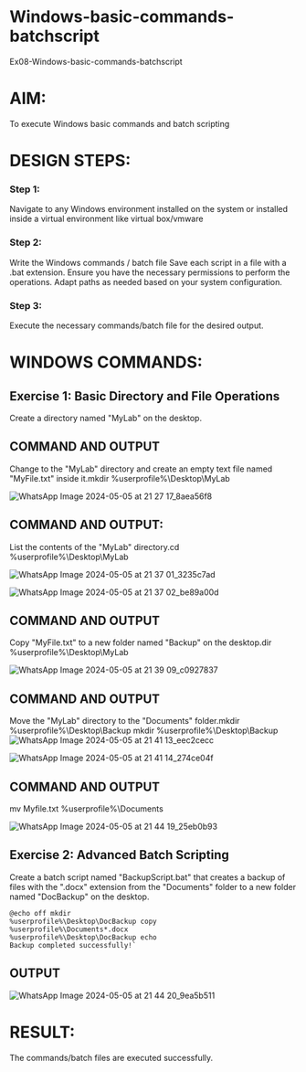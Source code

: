 # Windows-basic-commands-batchscript
Ex08-Windows-basic-commands-batchscript

# AIM:
To execute Windows basic commands and batch scripting

# DESIGN STEPS:

### Step 1:

Navigate to any Windows environment installed on the system or installed inside a virtual environment like virtual box/vmware 

### Step 2:

Write the Windows commands / batch file
Save each script in a file with a .bat extension.
Ensure you have the necessary permissions to perform the operations.
Adapt paths as needed based on your system configuration.
### Step 3:

Execute the necessary commands/batch file for the desired output. 




# WINDOWS COMMANDS:
## Exercise 1: Basic Directory and File Operations
Create a directory named "MyLab" on the desktop.


## COMMAND AND OUTPUT

Change to the "MyLab" directory and create an empty text file named "MyFile.txt" inside it.mkdir %userprofile%\Desktop\MyLab



![WhatsApp Image 2024-05-05 at 21 27 17_8aea56f8](https://github.com/Johnydj123/Windows-basic-commands-batchscript/assets/145953459/d6fb107f-4dd7-4997-80e5-bcf69e0a8432)

## COMMAND AND OUTPUT:

List the contents of the "MyLab" directory.cd %userprofile%\Desktop\MyLab

![WhatsApp Image 2024-05-05 at 21 37 01_3235c7ad](https://github.com/Johnydj123/Windows-basic-commands-batchscript/assets/145953459/8ce53bb3-8b41-43eb-9f28-00f77fe12df2)

![WhatsApp Image 2024-05-05 at 21 37 02_be89a00d](https://github.com/Johnydj123/Windows-basic-commands-batchscript/assets/145953459/155427d0-a303-4299-9efb-3eb182320d2e)


## COMMAND AND OUTPUT

Copy "MyFile.txt" to a new folder named "Backup" on the desktop.dir %userprofile%\Desktop\MyLab

![WhatsApp Image 2024-05-05 at 21 39 09_c0927837](https://github.com/Johnydj123/Windows-basic-commands-batchscript/assets/145953459/02be4fa2-fc35-451c-90b2-6b8f73af2dbd)

## COMMAND AND OUTPUT

Move the "MyLab" directory to the "Documents" folder.mkdir %userprofile%\Desktop\Backup mkdir %userprofile%\Desktop\Backup
![WhatsApp Image 2024-05-05 at 21 41 13_eec2cecc](https://github.com/Johnydj123/Windows-basic-commands-batchscript/assets/145953459/6b89e45d-1cbc-4d1e-a427-c922de315285)

![WhatsApp Image 2024-05-05 at 21 41 14_274ce04f](https://github.com/Johnydj123/Windows-basic-commands-batchscript/assets/145953459/72aac777-8dc5-4a78-9a35-34d996264586)

## COMMAND AND OUTPUT
mv Myfile.txt %userprofile%\Documents

![WhatsApp Image 2024-05-05 at 21 44 19_25eb0b93](https://github.com/Johnydj123/Windows-basic-commands-batchscript/assets/145953459/07347f71-4933-4bad-9666-b20e01f97523)

## Exercise 2: Advanced Batch Scripting
Create a batch script named "BackupScript.bat" that creates a backup of files with the ".docx" extension from the "Documents" folder to a new folder named "DocBackup" on the desktop.


```
@echo off mkdir
%userprofile%\Desktop\DocBackup copy 
%userprofile%\Documents*.docx
%userprofile%\Desktop\DocBackup echo
Backup completed successfully!`
```



## OUTPUT


![WhatsApp Image 2024-05-05 at 21 44 20_9ea5b511](https://github.com/Johnydj123/Windows-basic-commands-batchscript/assets/145953459/cecc2996-2aeb-426c-9725-82bfb3f2ee6e)



# RESULT:
The commands/batch files are executed successfully.

